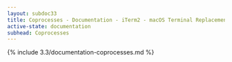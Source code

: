 ```yaml
---
layout: subdoc33
title: Coprocesses - Documentation - iTerm2 - macOS Terminal Replacement
active-state: documentation
subhead: Coprocesses
---
```

{% include 3.3/documentation-coprocesses.md %}
